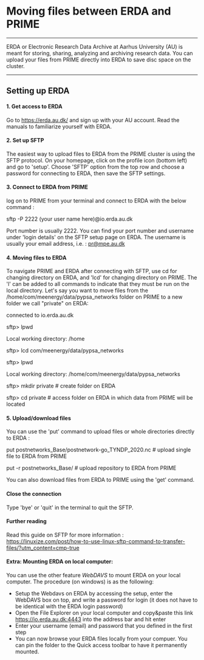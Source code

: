 # Moving files between ERDA and PRIME
-----------------

ERDA or Electronic Research Data Archive at Aarhus University (AU) is meant for storing, sharing, analyzing and archiving research data. You can upload your files from PRIME directly into ERDA to save disc space on the cluster. 

----------------

## Setting up ERDA


#### 1. Get access to ERDA
Go to https://erda.au.dk/ and sign up with your AU account. Read the manuals to familiarize yourself with ERDA.

#### 2. Set up SFTP
The easiest way to upload files to ERDA from the PRIME cluster is using the SFTP protocol. On your homepage, click on the profile icon (bottom left) and go to 'setup'. Choose 'SFTP' option from the top row and choose a password for connecting to ERDA, then save the SFTP settings.


#### 3. Connect to ERDA from PRIME
log on to PRIME from your terminal and connect to ERDA with the below command :

  sftp -P 2222 (your user name here)@io.erda.au.dk
  
Port number is usually 2222. You can find your port number and username under 'login details' on the SFTP setup page on ERDA. The username is usually your email address, i.e. : pr@mpe.au.dk  
  
#### 4. Moving files to ERDA
To navigate PRIME and ERDA after connecting with SFTP, use cd for changing directory on ERDA, and 'lcd' for changing directory on PRIME. The 'l' can be added to all commands to indicate that they must be run on the local directory.
Let's say you want to move files from the /home/com/meenergy/data/pypsa_networks folder on PRIME to a new folder we call "private" on ERDA:

  connected to io.erda.au.dk
  
  sftp> lpwd
  
  Local working directory: /home 
  
  sftp> lcd com/meenergy/data/pypsa_networks
  
  sftp> lpwd
  
  Local working directory: /home/com/meenergy/data/pypsa_networks
  
  sftp> mkdir private # create folder on ERDA
  
  sftp> cd private # access folder on ERDA in which data from PRIME will be located
  

#### 5. Upload/download files
You can use the 'put' command to upload files or whole directories directly to ERDA :

   put postnetworks_Base/postnetwork-go_TYNDP_2020.nc # upload single file to ERDA from PRIME
   
   put -r postnetworks_Base/ # upload repository to ERDA from PRIME
   
You can also download files from ERDA to PRIME using the 'get' command.
#### Close the connection
Type 'bye' or 'quit' in the terminal to quit the SFTP.
#### Further reading
Read this guide on SFTP for more information : https://linuxize.com/post/how-to-use-linux-sftp-command-to-transfer-files/?utm_content=cmp-true

#### Extra: Mounting ERDA on local computer:
You can use the other feature *WebDAVS* to mount ERDA on your local computer. The procedure (on windows) is as the following:
- Setup the Webdavs on ERDA by accessing the setup, enter the WebDAVS box on top, and write a password for login (it does not have to be identical with the ERDA login password) 
- Open the File Explorer on your local computer and copy&paste this link https://io.erda.au.dk:4443 into the address bar and hit enter
- Enter your username (email) and password that you defined in the first step
- You can now browse your ERDA files locally from your compuer. You can pin the folder to the Quick access toolbar to have it permanently mounted.
